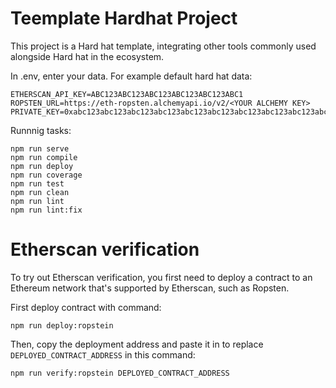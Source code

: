 # Teemplate Hardhat Project

This project is a Hard hat template, integrating other tools commonly used alongside Hard hat in the ecosystem.

In .env, enter your data. For example default hard hat data:

```shell
ETHERSCAN_API_KEY=ABC123ABC123ABC123ABC123ABC123ABC1
ROPSTEN_URL=https://eth-ropsten.alchemyapi.io/v2/<YOUR ALCHEMY KEY>
PRIVATE_KEY=0xabc123abc123abc123abc123abc123abc123abc123abc123abc123abc123abc1
```

Runnnig tasks:

```shell
npm run serve
npm run compile
npm run deploy
npm run coverage
npm run test
npm run clean
npm run lint
npm run lint:fix
```

# Etherscan verification

To try out Etherscan verification, you first need to deploy a contract to an Ethereum network that's supported by Etherscan, such as Ropsten.

First deploy contract with command:

```shell
npm run deploy:ropstein
```

Then, copy the deployment address and paste it in to replace `DEPLOYED_CONTRACT_ADDRESS` in this command:

```shell
npm run verify:ropstein DEPLOYED_CONTRACT_ADDRESS
```
